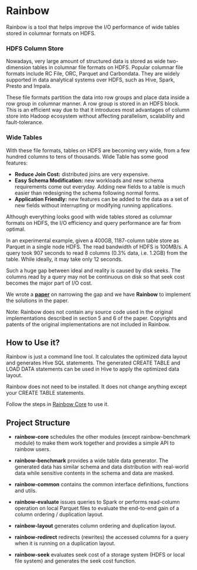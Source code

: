 # Rainbow

Rainbow is a tool that helps improve the I/O performance of wide tables stored in columnar formats on HDFS.

### HDFS Column Store
Nowadays, very large amount of structured data is stored as wide two-dimension tables in columnar file formats on HDFS.
Popular columnar file formats include RC File, ORC, Parquet and Carbondata. They are widely supported in data analytical
systems over HDFS, such as Hive, Spark, Presto and Impala.

These file formats partition the data into row groups and place data inside
a row group in columnar manner. A row group is stored in an HDFS block. This is an efficient
way due to that it introduces most advantages of column store into Hadoop ecosystem
without affecting parallelism, scalability and fault-tolerance.

### Wide Tables
With these file formats, tables on HDFS are becoming very wide, from a few hundred columns to tens of thousands.
Wide Table has some good features:
- **Reduce Join Cost:** distributed joins are very expensive.
- **Easy Schema Modification:** new workloads and new schema requirements come out everyday. Adding new fields to a table is much easier than redesigning the schema following normal forms.
- **Application Friendly:** new features can be added to the data as a set of new fields without interrupting or modifying running applications.

Although everything looks good with wide tables stored as columnar formats on HDFS, the I/O efficiency and query
performance are far from optimal.

In an experimental example, given a 400GB, 1187-column table store as Parquet in a single node HDFS. The read bandwidth of HDFS is 100MB/s. A query took 907 seconds to read 8 columns (0.3% data, i.e. 1.2GB)
from the table. While ideally, it may take only 12 seconds.

Such a huge gap between ideal and reality is caused by disk seeks. The columns read by a query may not be continuous on disk so that seek cost becomes the major part of I/O cost.

We wrote a **[paper](http://dl.acm.org/citation.cfm?id=3035930)** on narrowing the gap and we have **Rainbow** to implement the solutions in
the paper.

>
Note: Rainbow does not contain any source code used in the original implementations described in section 5 and 6 of the paper.
Copyrights and patents of the original implementations are not included in Rainbow.
>

## How to Use it?

Rainbow is just a command line tool. It calculates the optimized data layout and generates Hive
SQL statements. The generated CREATE TABLE and LOAD DATA statements can be used in Hive to apply the optimized data layout.

Rainbow does not need to be installed. It does not change anything except your CREATE TABLE statements.

Follow the steps in [Rainbow Core](https://github.com/dbiir/rainbow/tree/master/rainbow-core) to use it.

## Project Structure
* **rainbow-core**
  schedules the other modules (except rainbow-benchmark module) to make them work together and provides a simple API to rainbow users.

* **rainbow-benchmark**
  provides a wide table data generator. The generated data has similar schema and data distribution with real-world data while sensitive contents in the schema and data are masked.

* **rainbow-common**
  contains the common interface definitions, functions and utils.

* **rainbow-evaluate**
  issues queries to Spark or performs read-column operation on local Parquet files to evaluate the end-to-end gain of a column ordering / duplication layout.

* **rainbow-layout**
  generates column ordering and duplication layout.

* **rainbow-redirect**
  redirects (rewrites) the accessed columns for a query when it is running on a duplication layout.

* **rainbow-seek**
  evaluates seek cost of a storage system (HDFS or local file system) and generates the seek cost function.
